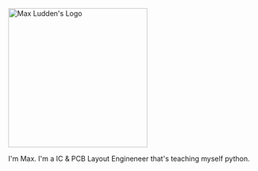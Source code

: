 <img width="280px" height="280px" src="https://github.com/maxludden/maxludden/assets/51646468/f77bbcf7-3208-4bd1-879f-e22a6b79438c" alt="Max Ludden's Logo" style="margin:auto;">

I'm Max. I'm a IC & PCB Layout Engineneer that's teaching myself python.
